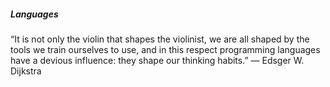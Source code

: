 ##### Languages

“It is not only the violin that shapes the violinist, we are all shaped by the tools we train ourselves to use, and in this respect programming languages have a devious influence: they shape our thinking habits.” 
― Edsger W. Dijkstra

